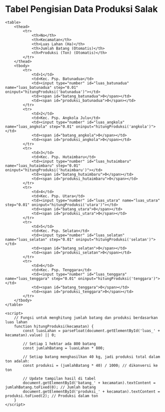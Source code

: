 <!DOCTYPE html>
<html lang="en">
<head>
    <meta charset="UTF-8">
    <meta name="viewport" content="width=device-width, initial-scale=1.0">
    <title>Data Produksi Salak</title>
    <style>
        table {
            width: 100%;
            border-collapse: collapse;
        }
        table, th, td {
            border: 1px solid black;
        }
        th, td {
            padding: 10px;
            text-align: center;
        }
    </style>
</head>
<body>
    <h1>Tabel Pengisian Data Produksi Salak</h1>

    <table>
        <thead>
            <tr>
                <th>No</th>
                <th>Kecamatan</th>
                <th>Luas Lahan (Ha)</th>
                <th>Jumlah Batang (Otomatis)</th>
                <th>Produksi (Ton) (Otomatis)</th>
            </tr>
        </thead>
        <tbody>
            <tr>
                <td>1</td>
                <td>Kec. Psp. Batunadua</td>
                <td><input type="number" id="luas_batunadua" name="luas_batunadua" step="0.01" oninput="hitungProduksi('batunadua')"></td>
                <td><span id="batang_batunadua">0</span></td>
                <td><span id="produksi_batunadua">0</span></td>
            </tr>
            <tr>
                <td>2</td>
                <td>Kec. Psp. Angkola Julu</td>
                <td><input type="number" id="luas_angkola" name="luas_angkola" step="0.01" oninput="hitungProduksi('angkola')"></td>
                <td><span id="batang_angkola">0</span></td>
                <td><span id="produksi_angkola">0</span></td>
            </tr>
            <tr>
                <td>3</td>
                <td>Kec. Psp. Hutaimbaru</td>
                <td><input type="number" id="luas_hutaimbaru" name="luas_hutaimbaru" step="0.01" oninput="hitungProduksi('hutaimbaru')"></td>
                <td><span id="batang_hutaimbaru">0</span></td>
                <td><span id="produksi_hutaimbaru">0</span></td>
            </tr>
            <tr>
                <td>4</td>
                <td>Kec. Psp. Utara</td>
                <td><input type="number" id="luas_utara" name="luas_utara" step="0.01" oninput="hitungProduksi('utara')"></td>
                <td><span id="batang_utara">0</span></td>
                <td><span id="produksi_utara">0</span></td>
            </tr>
            <tr>
                <td>5</td>
                <td>Kec. Psp. Selatan</td>
                <td><input type="number" id="luas_selatan" name="luas_selatan" step="0.01" oninput="hitungProduksi('selatan')"></td>
                <td><span id="batang_selatan">0</span></td>
                <td><span id="produksi_selatan">0</span></td>
            </tr>
            <tr>
                <td>6</td>
                <td>Kec. Psp. Tenggara</td>
                <td><input type="number" id="luas_tenggara" name="luas_tenggara" step="0.01" oninput="hitungProduksi('tenggara')"></td>
                <td><span id="batang_tenggara">0</span></td>
                <td><span id="produksi_tenggara">0</span></td>
            </tr>
        </tbody>
    </table>

    <script>
        // Fungsi untuk menghitung jumlah batang dan produksi berdasarkan luas lahan
        function hitungProduksi(kecamatan) {
            const luasLahan = parseFloat(document.getElementById('luas_' + kecamatan).value) || 0;

            // Setiap 1 hektar ada 800 batang
            const jumlahBatang = luasLahan * 800;

            // Setiap batang menghasilkan 40 kg, jadi produksi total dalam ton adalah:
            const produksi = (jumlahBatang * 40) / 1000; // dikonversi ke ton

            // Update tampilan hasil di tabel
            document.getElementById('batang_' + kecamatan).textContent = jumlahBatang.toFixed(0); // Jumlah batang
            document.getElementById('produksi_' + kecamatan).textContent = produksi.toFixed(2); // Produksi dalam ton
        }
    </script>
</body>
</html>
